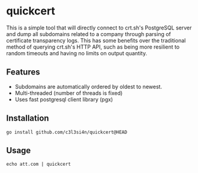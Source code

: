 # quickcert
This is a simple tool that will directly connect to crt.sh's PostgreSQL server and dump all subdomains related to a company through parsing of certificate transparency logs. This has some benefits over the traditional method of querying crt.sh's HTTP API, such as being more resilient to random timeouts and having no limits on output quantity.

## Features
- Subdomains are automatically ordered by oldest to newest.
- Multi-threaded (number of threads is fixed)
- Uses fast postgresql client library (pgx)

## Installation
```
go install github.com/c3l3si4n/quickcert@HEAD
```

## Usage
```
echo att.com | quickcert
```
